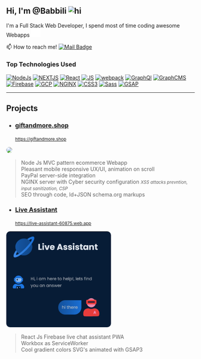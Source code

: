 ## Hi, I'm @Babbili <img src="https://user-images.githubusercontent.com/1303154/88677602-1635ba80-d120-11ea-84d8-d263ba5fc3c0.gif" width="28px" alt="hi">

I'm a Full Stack Web Developer, I spend most of time coding awesome Webapps  <img src="./img/shootingstar.svg" width=25px height="auto" alt="star" />

📫 How to reach me! [![Mail Badge](https://img.shields.io/badge/-babbili.dxb-ffffff?style=flat&labelColor=ffffff&logo=gmail&logoColor=ff3838)](mailto:babbili.dxb@gmail.com)




### Top Technologies Used



 <div align="left">


[![NodeJs](https://img.shields.io/badge/-Node%20JS-3C873A?style=for-the-badge&logo=node.js&logoColor=ffffff)](#)
 [![NEXTJS](https://img.shields.io/badge/-NEXT%20JS-191826?style=for-the-badge&logo=next.js&logoColor=fff)](#)
 [![React](https://img.shields.io/badge/-React-61DBFB?style=for-the-badge&logo=react&logoColor=000)](#)
 [![JS](https://img.shields.io/badge/-JavaScript-000000?style=for-the-badge&logo=JavaScript&logoColor=F7DF1E)](#)
 [![webpack](https://img.shields.io/badge/-Webpack-4285F4?style=for-the-badge&logo=webpack&logoColor=ffffff)](#)
 [![GraphQl](https://img.shields.io/badge/-GraphQl-e535ab?style=for-the-badge&logo=graphql&logoColor=ffffff)](#)
 [![GraphCMS](https://img.shields.io/badge/-Graph%20CMS-726d9c?style=for-the-badge&logo=graphql&logoColor=726dde)](#)
 [![Firebase](https://img.shields.io/badge/-Firebase-343c46?style=for-the-badge&logo=firebase&logoColor=FFCA28)](#)
 [![GCP](https://img.shields.io/badge/-Google%20Cloud-4285F4?style=for-the-badge&logo=googlecloud&logoColor=fff)](#)
 [![NGINX](https://img.shields.io/badge/-NGINX-009639?style=for-the-badge&logo=nginx&logoColor=fff)](#)
 [![CSS3](https://img.shields.io/badge/-CSS3-6441A4?style=for-the-badge&logo=CSS3&logoColor=FFFFFF)](#)
 [![Sass](https://img.shields.io/badge/-Sass-CC6699?style=for-the-badge&logo=Sass&logoColor=ffffff)](#)
[![GSAP](https://img.shields.io/badge/-GSAP%203-88CE02?style=for-the-badge&logo=greensock&logoColor=ffffff)](#)
</div>


___


## Projects



- ### [giftandmore.shop](https://giftandmore.shop)
  <small>https://giftandmore.shop</small><br />

<img src="https://www.giftandmore.shop/img/search-engine-img.jpg" width="280px" height="auto" style="border-radius: 10px;" />

> Node Js MVC pattern ecommerce Webapp <br />
> Pleasant mobile responsive UX/UI, animation on scroll<br />
> PayPal server-side integration<br />
> NGINX server with Cyber security configuration  <small> *XSS attacks prevntion, input sanitization, CSP*</small><br />
>SEO through code, ld+JSON schema.org markups



- ### [Live Assistant](https://live-assistant-60875.web.app) 
  <small>https://live-assistant-60875.web.app</small><br />

<img src="./img/live-assistant.png" width="280px" height="auto" style="border-radius: 10px;" />

>React Js Firebase live chat assistant PWA<br />
>Workbox as ServiceWorker<br />
>Cool gradient colors SVG's animated with GSAP3

